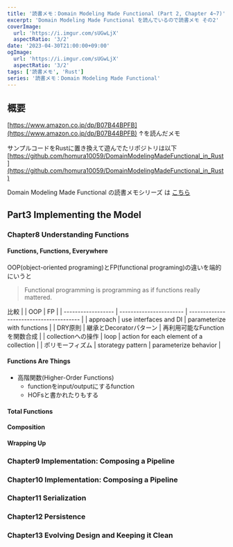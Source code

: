 ```yaml
---
title: '読書メモ：Domain Modeling Made Functional (Part 2, Chapter 4~7)'
excerpt: 'Domain Modeling Made Functional を読んでいるので読書メモ その2'
coverImage: 
  url: 'https://i.imgur.com/sUGwLjX'
  aspectRatio: '3/2'
date: '2023-04-30T21:00:00+09:00'
ogImage:
  url: 'https://i.imgur.com/sUGwLjX'
  aspectRatio: '3/2'
tags: ['読書メモ', 'Rust']
series: '読書メモ：Domain Modeling Made Functional'
---
```



## 概要

[https://www.amazon.co.jp/dp/B07B44BPFB](https://www.amazon.co.jp/dp/B07B44BPFB)
↑を読んだメモ

サンプルコードをRustに置き換えて遊んでたリポジトリは以下[https://github.com/homura10059/DomainModelingMadeFunctional_in_Rust](https://github.com/homura10059/DomainModelingMadeFunctional_in_Rust)


Domain Modeling Made Functional の読書メモシリーズ は [こちら](../series/bd9f5f797461f1f04bd00051b6f878d6)

## Part3 Implementing the Model

### Chapter8 Understanding Functions

#### Functions, Functions, Everywhere
OOP(object-oriented programing)とFP(functional programing)の違いを端的にいうと
>Functional programming is programming as if functions really mattered.

比較
|                    | OOP                     | FP                                      |
| ------------------ | ----------------------- | --------------------------------------- |
| approach           | use interfaces and DI   | parameterize with functions             |
| DRY原則            | 継承とDecoratorパターン | 再利用可能なFunctionを関数合成          |
| collectionへの操作 | loop                    | action for each element of a collection |
| ポリモーフィズム   | storategy pattern       | parameterize behavior                   |

#### Functions Are Things

* 高階関数(Higher-Order Functions)
	* functionをinput/outputにするfunction
	* HOFsと書かれたりもする

#### Total Functions

#### Composition

#### Wrapping Up

### Chapter9 Implementation: Composing a Pipeline

### Chapter10 Implementation: Composing a Pipeline

### Chapter11 Serialization

### Chapter12 Persistence

### Chapter13 Evolving Design and Keeping it Clean
